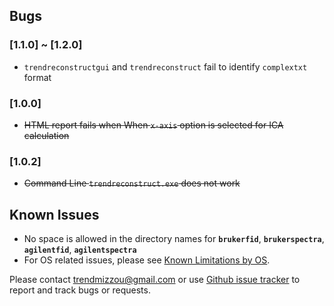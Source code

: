 ## Bugs 


### [1.1.0] ~ [1.2.0]
- `trendreconstructgui` and `trendreconstruct` fail to identify `complextxt` format  

### [1.0.0]
- ~~HTML report fails when When `x-axis` option is selected for ICA calculation~~

### [1.0.2]
- ~~Command Line `trendreconstruct.exe` does not work~~  

## Known Issues

- No space is allowed in the directory names for **`brukerfid`**, 
**`brukerspectra`**, **`agilentfid`**, **`agilentspectra`**  
- For OS related issues, please see [Known Limitations by OS](./Known_limitations_by_OS.md).  

Please contact <trendmizzou@gmail.com> or use [Github issue tracker](https://github.com/TRENDMizzou/TREND-manual/issues) to report and track bugs or requests.  

